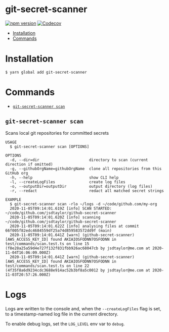 # git-secret-scanner

[![npm version](https://badge.fury.io/js/git-secret-scanner.svg)](https://badge.fury.io/js/git-secret-scanner) [![Codecov](https://codecov.io/gh/jsdtaylor/git-secret-scanner/branch/main/graph/badge.svg?token=XJO4F5GUWL)](https://codecov.io/gh/jsdtaylor/git-secret-scanner)

- [Installation](#installation)
- [Commands](#commands)

# Installation

```sh-session
$ yarn global add git-secret-scanner
```

# Commands

- [`git-secret-scanner scan`](#git-secret-scanner-scan)

## `git-secret-scanner scan`

Scans local git repositories for committed secrets

```
USAGE
  $ git-secret-scanner scan [OPTIONS]

OPTIONS
  -d, --dir=dir                      directory to scan (current direction if omitted)
  -g, --githubOrgName=githubOrgName  clone all repositories from this GitHub org
  -h, --help                         show CLI help
  -l, --createLogFiles               create log files
  -o, --outputDir=outputDir          output directory (log files)
  -r, --redact                       redact all matched secret strings

EXAMPLE
  $ git-secret-scanner scan -rlo ~/logs -d ~/code/github.com/my-org
  2020-11-05T09:14:01.619Z [info] SCAN STARTED: ~/code/github.com/jsdtaylor/github-secret-scanner
  2020-11-05T09:14:01.620Z [info] scanning ~/code/github.com/jsdtaylor/github-secret-scanner
  2020-11-05T09:14:01.622Z [info] analysing files at commit 66f005f82edc4684559df25a74d859583572dd9f (main)
  2020-11-05T09:14:01.641Z [warn] (github-secret-scanner) [AWS_ACCESS_KEY_ID] found AKIAIOSFODNN7OSFODNN in test/commands/scan.test.ts on line 15 (f8e28a25a59d4e727f132f831fbb926ac68047cb by jsdtaylor@me.com at 2020-11-04T16:06:09.000Z)
  2020-11-05T09:14:01.641Z [warn] (github-secret-scanner) [AWS_ACCESS_KEY_ID] found AKIAIOSFODNN7OSFODNN in test/commands/scan.test.ts on line 22 (4f35f8a6d9234cdc3688e914ac52b3bf8a5c0012 by jsdtaylor@me.com at 2020-11-03T20:57:26.000Z)
```

# Logs

Logs are written to the console and, when the `--createLogFiles` flag is set, to a timestamp-named log file in the current directory.

To enable debug logs, set the `LOG_LEVEL` env var to `debug`.
